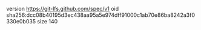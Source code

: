 version https://git-lfs.github.com/spec/v1
oid sha256:dcc08b40195d3ec438aa95a5e974dff91000c1ab70e86ba8242a3f0330e0b035
size 140
